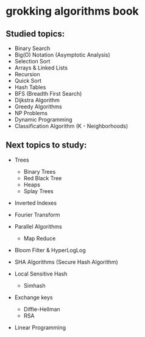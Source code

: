 # grokking algorithms book


## Studied topics:

- Binary Search
- Big(O) Notation (Asymptotic Analysis)
- Selection Sort
- Arrays & Linked Lists
- Recursion
- Quick Sort
- Hash Tables
- BFS (Breadth First Search)
- Dijkstra Algorithm
- Greedy Algorithms
- NP Problems
- Dynamic Programming
- Classification Algorithm (K - Neighborhoods)

## Next topics to study:

- Trees
    - Binary Trees
    - Red Black Tree
    - Heaps
    - Splay Trees

- Inverted Indexes

- Fourier Transform

- Parallel Algorithms
    - Map Reduce

- Bloom Filter & HyperLogLog

- SHA Algorithms (Secure Hash Algorithm)

- Local Sensitive Hash
    - Simhash

- Exchange keys
    - Diffie-Hellman
    - RSA

- Linear Programming

